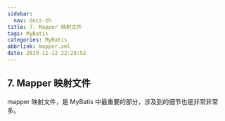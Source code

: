 ```yaml
---
sidebar:
  nav: docs-zh
title: 7. Mapper 映射文件
tags: MyBatis
categories: MyBatis
abbrlink: mapper.xml
date: 2019-11-12 22:28:52
---
```


## 7. Mapper 映射文件

mapper 映射文件，是 MyBatis 中最重要的部分，涉及到的细节也是非常非常多。

<!--more-->

